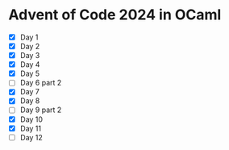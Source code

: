 # Advent of Code 2024 in OCaml

- [x] Day 1
- [x] Day 2
- [x] Day 3
- [x] Day 4
- [x] Day 5
- [ ] Day 6 part 2
- [x] Day 7
- [x] Day 8
- [ ] Day 9 part 2 
- [x] Day 10
- [x] Day 11
- [ ] Day 12 
